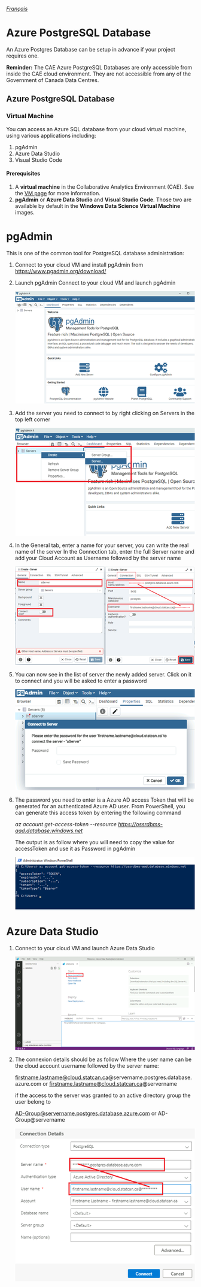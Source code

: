 _[Français](../../fr)_
# Azure PostgreSQL Database
An Azure Postgres Database can be setup in advance if your project requires one.

**Reminder:** The CAE Azure PostgreSQL Databases are only accessible from inside the CAE cloud environment. They are not accessible from any of the Government of Canada Data Centres.

## Azure PostgreSQL Database

### Virtual Machine

You can access an Azure SQL database from your cloud virtual machine, using various applications including:
1. pgAdmin 
2. Azure Data Studio 
3. Visual Studio Code

#### Prerequisites
1.	A **virtual machine** in the Collaborative Analytics Environment (CAE). See the [VM page](VirtualMachines.md) for more information.
2.  **pgAdmin** or **Azure Data Studio** and **Visual Studio Code**. Those two are available by default in the **Windows Data Science Virtual Machine** images.  


# pgAdmin
This is one of the common tool for PostgreSQL database administration:


1. Connect to your cloud VM and install pgAdmin from https://www.pgadmin.org/download/


2. Launch pgAdmin
   Connect to your cloud VM and launch pgAdmin

   ![Image_1](images/PgSql_01.png)

3. Add the server you need to connect to by right clicking on Servers in the top left corner

   ![Image_2](images/PgSql_02.png)

4. In the General tab, enter a name for your server, you can write the real name of the server
   In the Connection tab, enter the full Server name and add your Cloud Account  as Username followed by the server name

   ![Image_3](images/PgSql_03.png)

5. You can now see in the list of server the newly added server. Click on it to connect and you will be asked to enter a password

   ![Image_4](images/PgSql_04.png)

6. The password you need to enter is a Azure AD access Token that will be generated for an authenticated Azure AD user. 
   From PowerShell, you can generate this access token by entering the following command

   *az account get-access-token --resource https://ossrdbms-aad.database.windows.net*

   The output is as follow where you will need to copy the value for accessToken and use it as Password in  pgAdmin

   ![Image_5](images/PgSql_05.png)

# Azure Data Studio

1. Connect to your cloud VM and launch Azure Data Studio

   ![Image_6](images/PgSql_06.png)

2. The connexion details should be as follow
   Where the user name can be the cloud account username followed by the server name:

   firstname.lastname@cloud.statcan.ca@servername.postgres.database.azure.com
   or
   firstname.lastname@cloud.statcan.ca@servername
 
   if the access to the server was granted to an active directory group the user belong to

   AD-Group@servername.postgres.database.azure.com
   or
   AD-Group@servername

   ![Image_7](images/PgSql_07.png)

